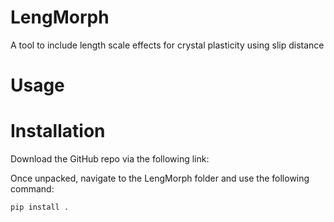 # LengMorph
A tool to include length scale effects for crystal plasticity using slip distance

# Usage


# Installation
Download the GitHub repo via the following link:

Once unpacked, navigate to the LengMorph folder and use the following command:

`pip install .`
